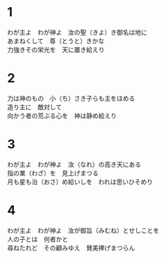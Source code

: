 # 1    
わが主よ　わが神よ　汝の聖（きよ）き御名は地に  
あまねくして　尊（とうと）きかな  
力強きその栄光を　天に置き給えり  

# 2  
力は神のもの　小（ち）さき子らも主をほめる  
造り主に　敵対して  
向かう者の荒ぶる心を　神は静め給えり  

# 3  
わが主よ　わが神よ　汝（なれ）の高き天にある  
指の業（わざ）を　見上げまつる  
月も星も治（おさ）め給いしを　われは思いひそめり  

# 4  
わが主よ　わが神よ　汝が御旨（みむね）とせしことを  
人の子とは　何者かと  
尋ねたれど　その顧みゆえ　賛美捧げまつらん  
